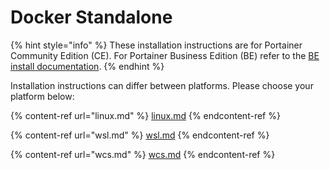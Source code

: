 # Docker Standalone

{% hint style="info" %}
These installation instructions are for Portainer Community Edition (CE). For Portainer Business Edition (BE) refer to the [BE install documentation](../../../install/server/docker/).
{% endhint %}

Installation instructions can differ between platforms. Please choose your platform below:

{% content-ref url="linux.md" %}
[linux.md](linux.md)
{% endcontent-ref %}

{% content-ref url="wsl.md" %}
[wsl.md](wsl.md)
{% endcontent-ref %}

{% content-ref url="wcs.md" %}
[wcs.md](wcs.md)
{% endcontent-ref %}
